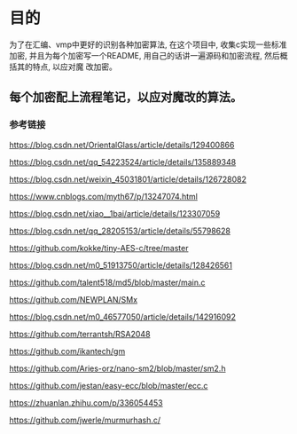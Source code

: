 # 目的
为了在汇编、vmp中更好的识别各种加密算法, 在这个项目中, 收集c实现一些标准加密, 并且为每个加密写一个README, 用自己的话讲一遍源码和加密流程, 然后概括其的特点, 以应对魔
改加密。

## 每个加密配上流程笔记，以应对魔改的算法。

### 参考链接
https://blog.csdn.net/OrientalGlass/article/details/129400866

https://blog.csdn.net/qq_54223524/article/details/135889348

https://blog.csdn.net/weixin_45031801/article/details/126728082

https://www.cnblogs.com/myth67/p/13247074.html

https://blog.csdn.net/xiao__1bai/article/details/123307059

https://blog.csdn.net/qq_28205153/article/details/55798628

https://github.com/kokke/tiny-AES-c/tree/master

https://blog.csdn.net/m0_51913750/article/details/128426561

https://github.com/talent518/md5/blob/master/main.c

https://github.com/NEWPLAN/SMx

https://blog.csdn.net/m0_46577050/article/details/142916092

https://github.com/terrantsh/RSA2048

https://github.com/ikantech/gm

https://github.com/Aries-orz/nano-sm2/blob/master/sm2.h

https://github.com/jestan/easy-ecc/blob/master/ecc.c

https://zhuanlan.zhihu.com/p/336054453

https://github.com/jwerle/murmurhash.c/
